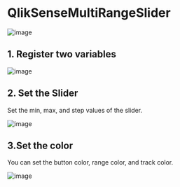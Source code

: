 # QlikSenseMultiRangeSlider
![image](https://user-images.githubusercontent.com/7877793/220033655-fd3d5747-80b5-4e5f-9ca5-a7ce28113505.png)

## 1. Register two variables
![image](https://user-images.githubusercontent.com/7877793/220033732-1188ea7a-4ff9-473b-bf11-3f41815ef5ba.png)

## 2. Set the Slider
Set the min, max, and step values of the slider.

![image](https://user-images.githubusercontent.com/7877793/220033770-bdca3fdd-e3a6-4012-8d34-bdc661844591.png)


## 3.Set the color
You can set the button color, range color, and track color.

![image](https://user-images.githubusercontent.com/7877793/220034444-73de03ec-aa4a-4ea8-a431-59f3a72af893.png)

